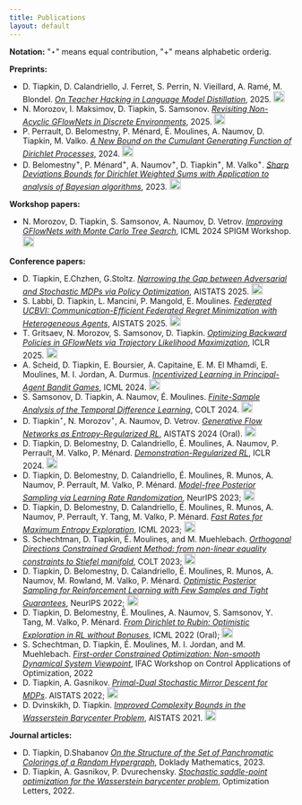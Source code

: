 ```yaml
---
title: Publications
layout: default
---
```


**Notation:** "&#8902;" means equal contribution, "+" means alphabetic orderig.


**Preprints:**
* D. Tiapkin, D. Calandriello, J. Ferret, S. Perrin, N. Vieillard, A. Ramé, M. Blondel. [*On Teacher Hacking in Language Model Distillation*](https://arxiv.org/abs/2502.02671), 2025. [<img height="20pt" src="https://imgur.com/qIKf1My.png">](https://arxiv.org/pdf/2502.02671.pdf)
* N. Morozov, I. Maksimov, D. Tiapkin, S. Samsonov. [*Revisiting Non-Acyclic GFlowNets in Discrete Environments*](https://arxiv.org/abs/2502.07735), 2025. [<img height="20pt" src="https://imgur.com/qIKf1My.png">](https://arxiv.org/pdf/2502.07735.pdf)
* P. Perrault, D. Belomestny, P. Ménard, É. Moulines, A. Naumov, D. Tiapkin, M. Valko. [*A New Bound on the Cumulant Generating Function of Dirichlet Processes*](https://arxiv.org/abs/2409.18621), 2024. [<img height="20pt" src="https://imgur.com/qIKf1My.png">](https://arxiv.org/pdf/2409.18621.pdf)
* D. Belomestny<sup>+</sup>, P. Ménard<sup>+</sup>, A. Naumov<sup>+</sup>, D. Tiapkin<sup>+</sup>, M. Valko<sup>+</sup>. [*Sharp Deviations Bounds for Dirichlet Weighted Sums with Application to analysis of Bayesian algorithms*](https://arxiv.org/abs/2304.03056), 2023. [<img height="20pt" src="https://imgur.com/qIKf1My.png">](https://arxiv.org/pdf/2304.03056.pdf)





**Workshop papers:**
* N. Morozov, D. Tiapkin, S. Samsonov, A. Naumov, D. Vetrov. [*Improving GFlowNets with Monte Carlo Tree Search*](https://arxiv.org/abs/2406.13655), ICML 2024 SPIGM Workshop. [<img height="20pt" src="https://imgur.com/qIKf1My.png">](https://arxiv.org/pdf/2406.13655.pdf)

**Conference papers:**
* D. Tiapkin, E.Chzhen, G.Stoltz. [*Narrowing the Gap between Adversarial and Stochastic MDPs via Policy Optimization*](https://arxiv.org/abs/2407.05704), AISTATS 2025. [<img height="20pt" src="https://imgur.com/qIKf1My.png">](https://arxiv.org/pdf/2407.05704.pdf)
* S. Labbi, D. Tiapkin, L. Mancini, P. Mangold, E. Moulines. [*Federated UCBVI: Communication-Efficient Federated Regret Minimization with Heterogeneous Agents*](https://arxiv.org/abs/2410.22908), AISTATS 2025. [<img height="20pt" src="https://imgur.com/qIKf1My.png">](https://arxiv.org/pdf/2410.22908.pdf)
* T. Gritsaev, N. Morozov, S. Samsonov, D. Tiapkin. [*Optimizing Backward Policies in GFlowNets via Trajectory Likelihood Maximization*](https://arxiv.org/abs/2410.15474), ICLR 2025. [<img height="20pt" src="https://imgur.com/qIKf1My.png">](https://arxiv.org/pdf/2410.15474.pdf)
* A. Scheid, D. Tiapkin, E. Boursier, A. Capitaine, E. M. El Mhamdi, E. Moulines, M. I. Jordan, A. Durmus. [*Incentivized Learning in Principal-Agent Bandit Games*](https://arxiv.org/abs/2403.03811), ICML 2024. [<img height="20pt" src="https://imgur.com/qIKf1My.png">](https://arxiv.org/pdf/2403.03811.pdf)
* S. Samsonov, D. Tiapkin, A. Naumov, É. Moulines. [*Finite-Sample Analysis of the Temporal Difference Learning*](https://arxiv.org/abs/2310.14286), COLT 2024. [<img height="20pt" src="https://imgur.com/qIKf1My.png">](https://arxiv.org/pdf/2310.14286.pdf)
* D. Tiapkin<sup>&#8902;</sup>, N. Morozov<sup>&#8902;</sup>, A. Naumov, D. Vetrov. [*Generative Flow Networks as Entropy-Regularized RL*](https://proceedings.mlr.press/v238/tiapkin24a.html), AISTATS 2024 (Oral). [<img height="20pt" src="https://imgur.com/qIKf1My.png">](https://arxiv.org/pdf/2310.12934.pdf)
* D. Tiapkin, D. Belomestny, D. Calandriello, É. Moulines, A. Naumov, P. Perrault, M. Valko, P. Ménard. [*Demonstration-Regularized RL*](https://arxiv.org/abs/2310.17303), ICLR 2024. [<img height="20pt" src="https://imgur.com/qIKf1My.png">](https://arxiv.org/pdf/2310.17303.pdf)
* D. Tiapkin, D. Belomestny, D. Calandriello, É. Moulines, R. Munos, A. Naumov, P. Perrault, M. Valko, P. Ménard. [*Model-free Posterior Sampling via Learning Rate Randomization*](https://arxiv.org/abs/2310.18186), NeurIPS 2023; [<img height="20pt" src="https://imgur.com/qIKf1My.png">](https://arxiv.org/pdf/2310.18186.pdf)
* D. Tiapkin, D. Belomestny, D. Calandriello, É. Moulines, R. Munos, A. Naumov, P. Perrault, Y. Tang,  M. Valko, P. Ménard. [*Fast Rates for Maximum Entropy Exploration*](https://proceedings.mlr.press/v202/tiapkin23a.html), ICML 2023; [<img height="20pt" src="https://imgur.com/qIKf1My.png">](https://arxiv.org/pdf/2303.08059.pdf)
* S. Schechtman, D. Tiapkin, É. Moulines, and M. Muehlebach. [*Orthogonal Directions Constrained Gradient Method: from non-linear equality constraints to Stiefel manifold*](https://proceedings.mlr.press/v195/schechtman23a.html), COLT 2023; [<img height="20pt" src="https://imgur.com/qIKf1My.png">](https://arxiv.org/pdf/2303.09261.pdf)
* D. Tiapkin, D. Belomestny, D. Calandriello, É. Moulines, R. Munos, A. Naumov, M. Rowland, M. Valko, P. Ménard. [*Optimistic Posterior Sampling for Reinforcement Learning with Few Samples and Tight Guarantees*](https://proceedings.neurips.cc/paper_files/paper/2022/hash/45e15bae91a6f213d45e203b8a29be48-Abstract-Conference.html), NeurIPS 2022; [<img height="20pt" src="https://imgur.com/qIKf1My.png">](https://arxiv.org/pdf/2209.14414.pdf)
* D. Tiapkin, D. Belomestny, É. Moulines, A. Naumov, S. Samsonov, Y. Tang, M. Valko, P. Ménard. [*From Dirichlet to Rubin: Optimistic Exploration in RL without Bonuses*](https://proceedings.mlr.press/v162/tiapkin22a.html), ICML 2022 (Oral); [<img height="20pt" src="https://imgur.com/qIKf1My.png">](https://arxiv.org/pdf/2205.07704.pdf)
* S. Schechtman, D. Tiapkin, É. Moulines, M. I. Jordan, and M. Muehlebach. [*First-order Constrained Optimization: Non-smooth Dynamical System Viewpoint*](https://www.sciencedirect.com/science/article/pii/S2405896322012010), IFAC Workshop on Control Applications of Optimization, 2022
* D. Tiapkin, A. Gasnikov. [*Primal-Dual Stochastic Mirror Descent for MDPs*](https://proceedings.mlr.press/v151/tiapkin22a.html). AISTATS 2022; [<img height="20pt" src="https://imgur.com/qIKf1My.png">](https://arxiv.org/pdf/2103.00299.pdf)
* D. Dvinskikh, D. Tiapkin. [*Improved Complexity Bounds in the Wasserstein Barycenter Problem*](http://proceedings.mlr.press/v130/dvinskikh21a.html), AISTATS 2021. [<img height="20pt" src="https://imgur.com/qIKf1My.png">](https://arxiv.org/pdf/2010.04677.pdf)


**Journal articles:**
* D. Tiapkin, D.Shabanov [*On the Structure of the Set of Panchromatic Colorings of a Random Hypergraph*](https://link.springer.com/article/10.1134/S1064562423700953), Doklady Mathematics, 2023. 
* D. Tiapkin, A. Gasnikov, P. Dvurechensky. [*Stochastic saddle-point optimization for the Wasserstein barycenter problem*](https://link.springer.com/article/10.1007/s11590-021-01834-w), Optimization Letters, 2022.

